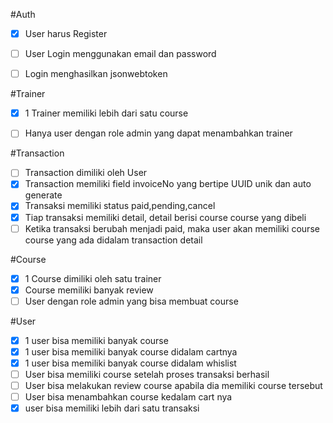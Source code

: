#Auth
- [x] User harus Register
- [ ] User Login menggunakan email dan password
- [ ] Login menghasilkan jsonwebtoken



#Trainer
- [x] 1 Trainer memiliki lebih dari satu course
- [ ] Hanya user dengan role admin yang dapat menambahkan trainer


#Transaction
- [ ] Transaction dimiliki oleh User
- [x] Transaction memiliki field invoiceNo yang bertipe UUID unik dan auto generate
- [x] Transaksi memiliki status paid,pending,cancel
- [x] Tiap transaksi memiliki detail, detail berisi course course yang dibeli
- [ ] Ketika transaksi berubah menjadi paid, maka user akan memiliki course course yang ada didalam transaction detail

#Course
- [x] 1 Course dimiliki oleh satu trainer
- [x] Course memiliki banyak review
- [ ] User dengan role admin yang bisa membuat course

#User
- [x] 1 user bisa memiliki banyak course
- [x] 1 user bisa memiliki banyak course didalam cartnya
- [x] 1 user bisa memiliki banyak course didalam whislist
- [ ] User bisa memiliki course setelah proses transaksi berhasil
- [ ] User bisa melakukan review course apabila dia memiliki course tersebut
- [ ] User bisa menambahkan course kedalam cart nya
- [x] user bisa memiliki lebih dari satu transaksi